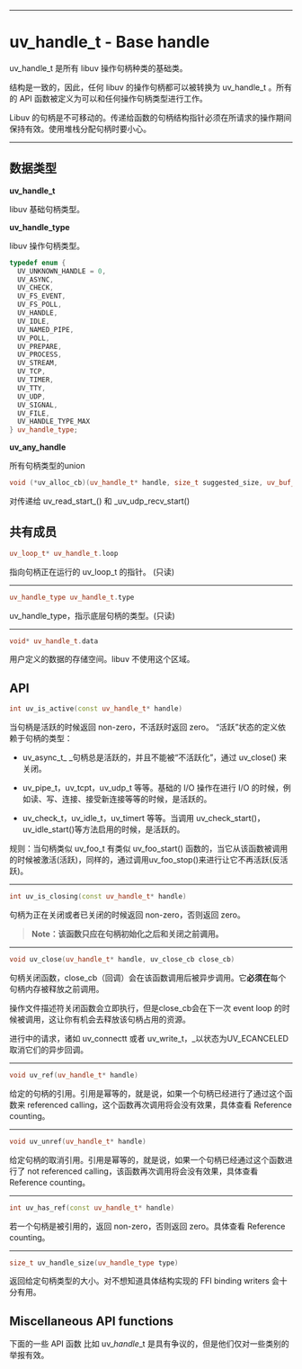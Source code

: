 
---

# uv\_handle\_t - Base handle

uv\_handle\_t 是所有 libuv 操作句柄种类的基础类。

结构是一致的，因此，任何 libuv  的操作句柄都可以被转换为 uv\_handle\_t 。所有的 API 函数被定义为可以和任何操作句柄类型进行工作。

Libuv 的句柄是不可移动的。传递给函数的句柄结构指针必须在所请求的操作期间保持有效。使用堆栈分配句柄时要小心。

---

## 数据类型

**uv\_handle\_t**

libuv 基础句柄类型。

**uv\_handle\_type**

libuv 操作句柄类型。

```cpp
typedef enum {
  UV_UNKNOWN_HANDLE = 0,
  UV_ASYNC,
  UV_CHECK,
  UV_FS_EVENT,
  UV_FS_POLL,
  UV_HANDLE,
  UV_IDLE,
  UV_NAMED_PIPE,
  UV_POLL,
  UV_PREPARE,
  UV_PROCESS,
  UV_STREAM,
  UV_TCP,
  UV_TIMER,
  UV_TTY,
  UV_UDP,
  UV_SIGNAL,
  UV_FILE,
  UV_HANDLE_TYPE_MAX
} uv_handle_type;
```

**uv\_any\_handle**

所有句柄类型的union

```cpp
void (*uv_alloc_cb)(uv_handle_t* handle, size_t suggested_size, uv_buf_t* buf)
```

对传递给 uv\_read\_start\_\(\) 和 \_uv\_udp\_recv\_start\(\)

## 共有成员

```cpp
uv_loop_t* uv_handle_t.loop
```

指向句柄正在运行的 uv\_loop\_t 的指针。 \(只读\)

---

```cpp
uv_handle_type uv_handle_t.type
```

uv\_handle\_type，指示底层句柄的类型。\(只读\)

---

```cpp
void* uv_handle_t.data
```

用户定义的数据的存储空间。libuv 不使用这个区域。

## API

```cpp
int uv_is_active(const uv_handle_t* handle)
```

当句柄是活跃的时候返回 non-zero，不活跃时返回 zero。 “活跃”状态的定义依赖于句柄的类型：

* uv\_async\_t_ _句柄总是活跃的，并且不能被“不活跃化”，通过 uv\_close\(\) 来关闭。

* uv\_pipe\_t，uv\_tcpt，uv\_udp\_t 等等。基础的 I/O 操作在进行 I/O  的时候，例如读、写、连接、接受新连接等等的时候，是活跃的。

* uv\_check\_t，uv\_idle\_t，uv\_timert 等等。当调用 uv\_check\_start\(\)，uv\_idle\_start\(\)等方法启用的时候，是活跃的。

规则：当句柄类似 uv\_foo\_t 有类似 uv\_foo\_start\(\) 函数的，当它从该函数被调用的时候被激活\(活跃\)，同样的，通过调用uv\_foo\_stop\(\)来进行让它不再活跃\(反活跃\)。

---

```cpp
int uv_is_closing(const uv_handle_t* handle)
```

句柄为正在关闭或者已关闭的时候返回 non-zero，否则返回 zero。

> **Note：该函数只应在句柄初始化之后和关闭之前调用。**

---

```cpp
void uv_close(uv_handle_t* handle, uv_close_cb close_cb)
```

句柄关闭函数，close\_cb（回调）会在该函数调用后被异步调用。它**必须在**每个句柄内存被释放之前调用。

操作文件描述符关闭函数会立即执行，但是close\_cb会在下一次 event loop 的时候被调用，这让你有机会去释放该句柄占用的资源。

进行中的请求，诸如 uv\_connectt 或者 uv\_write_t，_以状态为UV\_ECANCELED取消它们的异步回调。

---

```cpp
void uv_ref(uv_handle_t* handle)
```

给定的句柄的引用。引用是幂等的，就是说，如果一个句柄已经进行了通过这个函数来 referenced calling，这个函数再次调用将会没有效果，具体查看 Reference counting。

---

```cpp
void uv_unref(uv_handle_t* handle)
```

给定句柄的取消引用。引用是幂等的，就是说，如果一个句柄已经通过这个函数进行了 not referenced calling，该函数再次调用将会没有效果，具体查看 Reference counting。

---

```cpp
int uv_has_ref(const uv_handle_t* handle)
```

若一个句柄是被引用的，返回 non-zero，否则返回 zero。具体查看 Reference counting。

---

```cpp
size_t uv_handle_size(uv_handle_type type)
```

返回给定句柄类型的大小。对不想知道具体结构实现的 FFI binding writers 会十分有用。

## Miscellaneous API functions

下面的一些 API 函数 比如 uv\__handle_\_t 是具有争议的，但是他们仅对一些类别的举报有效。

